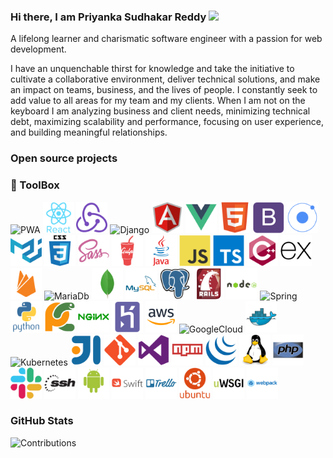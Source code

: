 ### Hi there, I am Priyanka Sudhakar Reddy <img src="https://diginess.ca/content/uploads/2020/02/waving_hand_sign_1024.gif" width="30" />

<p>A lifelong learner and charismatic software engineer with a passion for web development.</p>
<p>
I have an unquenchable thirst for knowledge and take the initiative to cultivate a
collaborative environment, deliver technical solutions, and make an impact on teams, business, and
the lives of people. I constantly seek to add value to all areas for my team and my clients. When I
am not on the keyboard I am analyzing business and client needs, minimizing technical debt,
maximizing scalability and performance, focusing on user experience, and building meaningful
relationships.
</p>
<h3>Open source projects</h3>

<h3>🧰 ToolBox</h3>
<p align="left">
<img src="https://user-images.githubusercontent.com/3104648/28351989-7f68389e-6c4b-11e7-9bf2-e9fcd4977e7a.png" alt="PWA" width="auto" height="50" />
<img src="https://raw.githubusercontent.com/devicons/devicon/master/icons/react/react-original-wordmark.svg" alt="React" width="50" height="50" />
<img
  src="https://github.com/devicons/devicon/blob/master/icons/redux/redux-original.svg"
  alt="Redux"
  width="50"
  height="50"
/>
<img
  src="https://static.djangoproject.com/img/logos/django-logo-negative.svg"
  alt="Django"
  height="50"
  width="auto"
/>
<img src="https://raw.githubusercontent.com/devicons/devicon/master/icons/angularjs/angularjs-original.svg" alt="AngularJs" width="50" height="50" />
<img src="https://raw.githubusercontent.com/devicons/devicon/master/icons/vuejs/vuejs-original.svg" alt="Vue" width="50" height="50" />
<img
  src="https://github.com/devicons/devicon/blob/master/icons/html5/html5-original.svg"
  alt="HTML5 logo"
  width="50"
  height="50"
/>
<img src="https://raw.githubusercontent.com/devicons/devicon/master/icons/bootstrap/bootstrap-plain.svg" alt="Bootstrap" width="50" height="50" />
<img src="https://github.com/devicons/devicon/blob/master/icons/ionic/ionic-original.svg" alt="Ionic" width="50" height="50" />
<img src="https://github.com/devicons/devicon/blob/master/icons/materialui/materialui-original.svg" alt="Materialui" width="50" height="50" />
<img src="https://raw.githubusercontent.com/devicons/devicon/master/icons/css3/css3-original-wordmark.svg" alt="CSS3" width="50" height="50" />
<img src="https://github.com/devicons/devicon/blob/master/icons/sass/sass-original.svg" alt="Sass" width="50" height="50" />
<img src="https://raw.githubusercontent.com/devicons/devicon/master/icons/gulp/gulp-plain.svg" alt="Gulp" width="50" height="50" />
<img src="https://raw.githubusercontent.com/devicons/devicon/master/icons/java/java-original-wordmark.svg" alt="Java" width="50" height="50" />
<img src="https://raw.githubusercontent.com/devicons/devicon/master/icons/javascript/javascript-original.svg" alt="JavaScript" width="50" height="50" />
<img src="https://raw.githubusercontent.com/devicons/devicon/master/icons/typescript/typescript-original.svg" alt="TypeScript" width="50" height="50" />
<img src="https://github.com/devicons/devicon/blob/master/icons/cplusplus/cplusplus-original.svg" alt="Cplusplus" width="50" height="50" />
<img
  src="https://github.com/devicons/devicon/blob/master/icons/express/express-original.svg"
  alt="Express"
  width="50"
  height="50"
/>
<img src="https://github.com/devicons/devicon/blob/master/icons/firebase/firebase-plain.svg" alt="Firebase" width="50" height="50" />
<img src="https://mariadb.com/wp-content/uploads/2019/11/mariadb-logo-vertical_blue.svg" alt="MariaDb" width="50" height="50" />
<img src="https://raw.githubusercontent.com/devicons/devicon/master/icons/mongodb/mongodb-original.svg" alt="MongoDB" width="50" height="50" />
<img src="https://raw.githubusercontent.com/devicons/devicon/master/icons/mysql/mysql-original-wordmark.svg" alt="MySQL" width="50" height="50" />
<img
  src="https://github.com/devicons/devicon/blob/master/icons/postgresql/postgresql-original.svg"
  alt="PostGreSQL logo"
  width="50"
  height="50"
/>
<img src="https://github.com/devicons/devicon/blob/master/icons/rails/rails-original-wordmark.svg" alt="Rails" width="50" height="50" />
<img src="https://raw.githubusercontent.com/devicons/devicon/master/icons/nodejs/nodejs-original-wordmark.svg" alt="NodeJS" width="50" height="50" />
<img src="https://www.vectorlogo.zone/logos/springio/springio-icon.svg" alt="Spring" width="50" height="50" />
<img src="https://raw.githubusercontent.com/devicons/devicon/master/icons/python/python-original-wordmark.svg" alt="Python" width="50" height="50" />
<img src="https://github.com/devicons/devicon/blob/master/icons/pycharm/pycharm-original.svg" alt="Pycharm" width="50" height="50" />
<img src="https://raw.githubusercontent.com/devicons/devicon/master/icons/nginx/nginx-original.svg" alt="Nginx" width="50" height="50" />
<img src="https://raw.githubusercontent.com/devicons/devicon/master/icons/heroku/heroku-plain.svg" alt="Heroku" width="50" height="50" />
<img src="https://raw.githubusercontent.com/github/explore/80688e429a7d4ef2fca1e82350fe8e3517d3494d/topics/aws/aws.png" alt="AWS" width="50" height="50" />
<img src="https://www.vectorlogo.zone/logos/google_cloud/google_cloud-icon.svg" alt="GoogleCloud" width="50" height="50" />
<img src="https://raw.githubusercontent.com/devicons/devicon/master/icons/docker/docker-original.svg" alt="Docker" width="50" height="50" />
<img src="https://www.vectorlogo.zone/logos/kubernetes/kubernetes-icon.svg" alt="Kubernetes" width="50" height="50" />
<img src="https://github.com/devicons/devicon/blob/master/icons/intellij/intellij-original.svg" alt="Intellij" width="50" height="50" />
<img
  src="https://github.com/devicons/devicon/blob/master/icons/git/git-original.svg"
  alt="Git logo"
  width="50"
  height="50"
/>
<img
  src="https://github.com/devicons/devicon/blob/master/icons/visualstudio/visualstudio-plain.svg"
  alt="VSCode"
  width="50"
  height="50"
/>
<img
  src="https://github.com/devicons/devicon/blob/master/icons/npm/npm-original-wordmark.svg"
  alt="Node Package Manager"
  width="50"
  height="50"
/>
<img
  src="https://github.com/devicons/devicon/blob/master/icons/jquery/jquery-original.svg"
  alt="Jquery"
  width="50"
  height="50"
/>
<img src="https://github.com/devicons/devicon/blob/master/icons/linux/linux-original.svg" alt="Linux" width="50" height="50" />
<img src="https://github.com/devicons/devicon/blob/master/icons/php/php-original.svg" alt="PhP" width="50" height="50" />
<img src="https://github.com/devicons/devicon/blob/master/icons/slack/slack-original.svg" alt="Slack" width="50" height="50" />
<img src="https://github.com/devicons/devicon/blob/master/icons/ssh/ssh-original-wordmark.svg" alt="SSH" width="50" height="50" />
<img src="https://raw.githubusercontent.com/devicons/devicon/master/icons/android/android-original-wordmark.svg" alt="android" width="50" height="50"/>
<img src="https://github.com/devicons/devicon/blob/master/icons/swift/swift-original-wordmark.svg" alt="Swift" width="50" height="50" />
<img src="https://github.com/devicons/devicon/blob/master/icons/trello/trello-plain-wordmark.svg" alt="Trello" width="50" height="50" />
<img src="https://github.com/devicons/devicon/blob/master/icons/ubuntu/ubuntu-plain-wordmark.svg" alt="Ubuntu" width="50" height="50" />
<img src="https://github.com/devicons/devicon/blob/master/icons/uwsgi/uwsgi-original.svg" alt="uWsgi" width="50" height="50" />
<img src="https://github.com/devicons/devicon/blob/master/icons/webpack/webpack-original-wordmark.svg" alt="Webpack" width="50" height="50" />
</p>
<h3>GitHub Stats</h3>
<img src="https://github-readme-streak-stats.herokuapp.com/?user=priyanka&theme=dark" alt="Contributions" width="45%" align="left">


